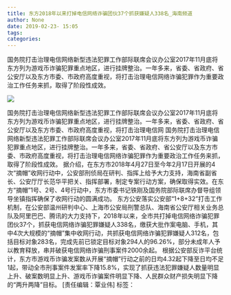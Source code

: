 ```yaml
---
title: 东方2018年以来打掉电信网络诈骗团伙37个抓获嫌疑人338名_海南频道
author: None
date: 2019-02-23- 15:05
tags: 
categories: 
---
```

国务院打击治理电信网络新型违法犯罪工作部际联席会议办公室2017年11月底将东方列为游戏币诈骗犯罪重点地区，进行挂牌整治。一年多来，省委、省政府、省公安厅以及东方市委、市政府高度重视，将打击治理电信网络诈骗犯罪作为重要政治工作任务来抓，取得了阶段性成效。
<!-- more -->
                
<img align="center" border="0" src="http://p2.ifengimg.com/a/2016/0810/204c433878d5cf9size1_w16_h16.png" />
                
            
国务院打击治理电信网络新型违法犯罪工作部际联席会议办公室2017年11月底将东方列为游戏币诈骗犯罪重点地区，进行挂牌整治。一年多来，省委、省政府、省公安厅以及东方市委、市政府高度重视，将打击治理电信网
国务院打击治理电信网络新型违法犯罪工作部际联席会议办公室2017年11月底将东方列为游戏币诈骗犯罪重点地区，进行挂牌整治。一年多来，省委、省政府、省公安厅以及东方市委、市政府高度重视，将打击治理电信网络诈骗犯罪作为重要政治工作任务来抓，取得了阶段性成效。
据介绍，在东方市2018年4月27日至今年2月17日开展的4次“摘帽”收网行动中，公安部刑侦局在研判、指挥上给予大力支持，海南省副省长、公安厅厅长范华平把关、指挥部署，制定专案行动方案，确保取得实效。在东方“摘帽”1号、2号、4号行动中，东方市委书记铁刚及国务院部际联席办督导组领导坐镇指挥确保了收网行动的圆满成功。
东方公安落实公安部“1+8+32”打击工作机制，在公安部温州研判中心、上海市公安局刑警总队、海南省公安厅相关业务总队及阿里巴巴、腾讯的大力支持下，2018年以来，全市共打掉电信网络诈骗犯罪团伙37个，抓获电信网络诈骗犯罪嫌疑人338名，缴获大批作案电脑、手机，其中4次大规模的“摘帽”集中收网行动，共抓获电信网络诈骗犯罪嫌疑人312名，包括目标对象283名，完成先前已锁定目标对象294人的96.26%，部分未成年人予以教育释放，串并破获电信网络诈骗刑事案件2000余起。
根据公安部反诈平台统计，东方市游戏币诈骗发案数从开展“摘帽”行动之前的日均4.32起下降至日均不足1起，带动全市刑事案件发案率下降15.8%，实现了抓获违法犯罪嫌疑人数量明显上升、破案数明显上升、游戏币诈骗案件明显下降、人民群众财产损失明显下降的“两升两降”目标。
[责任编辑：覃业伟]
标签：
 
             
